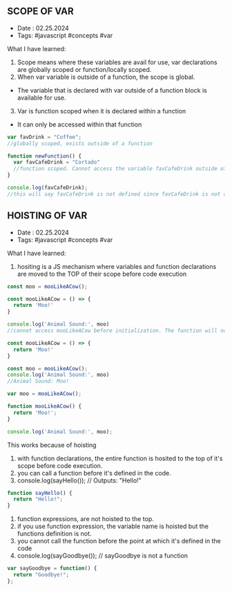 ## SCOPE OF VAR
- Date : 02.25.2024
- Tags: #javascript #concepts #var

What I have learned:
1. Scope means where these variables are avail for use, var declarations are globally scoped or function/locally scoped. 
2. When var variable is outside of a function, the scope is global.
  - The variable that is declared with var outside of a function block is available for use. 
3. Var is function scoped when it is declared within a function 
  - It can only be accessed within that function 

```js
var favDrink = "Coffee"; 
//globally scoped, exists outside of a function 

function newFunction() {
  var favCafeDrink = "Cortado" 
  //function scoped. Cannot access the variable favCafeDrink outside of the function 
}

console.log(favCafeDrink); 
//this will say favCafeDrink is not defined since favCafeDrink is not avail outside of the function
```

## HOISTING OF VAR
- Date : 02.25.2024
- Tags: #javascript #concepts #var

What I have learned: 
1. hositing is a JS mechanism where variables and function declarations are moved to the TOP of their scope before code execution

```js
const moo = mooLikeACow();

const mooLikeACow = () => {
  return 'Moo!'
}

console.log('Animal Sound:', moo) 
//cannot access mooLikeACow before initialization. The function will not be hoisted. 
```

```js
const mooLikeACow = () => {
  return 'Moo!'
}

const moo = mooLikeACow();
console.log('Animal Sound:', moo) 
//Animal Sound: Moo!

var moo = mooLikeACow();

function mooLikeACow() {
  return 'Moo!';
} 

console.log('Animal Sound:', moo);
```

This works because of hoisting
  1. with function declarations, the entire function is hosited to the top of it's scope before code execution. 
  2. you can call a function before it's defined in the code. 
  3. console.log(sayHello()); // Outputs: "Hello!"

```js
function sayHello() {
  return "Hello!";
}
```

1. function expressions, are not hoisted to the top. 
2. if you use function expression, the variable name is hoisted but the functions definition is not. 
3. you cannot call the function before the point at which it's defined in the code
4. console.log(sayGoodbye()); // sayGoodbye is not a function

```js
var sayGoodbye = function() {
  return "Goodbye!";
};
```

